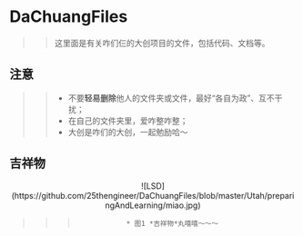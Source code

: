 # DaChuangFiles
>> 这里面是有关咋们仨的大创项目的文件，包括代码、文档等。
## 注意
>> * 不要**轻易删除**他人的文件夹或文件，最好“各自为政”、互不干扰；
>> * 在自己的文件夹里，爱咋整咋整；
>> * 大创是咋们的大创，一起勉励哈～
## 吉祥物

<div align=center> ![LSD](https://github.com/25thengineer/DaChuangFiles/blob/master/Utah/preparingAndLearning/miao.jpg) </div>

>>>					* 图1 *吉祥物*丸嘻嘻～～～
